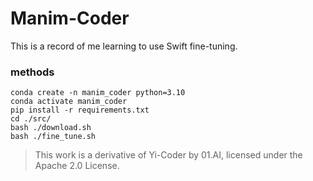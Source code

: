 # Manim-Coder

This is a record of me learning to use Swift fine-tuning.

### methods

```shell
conda create -n manim_coder python=3.10
conda activate manim_coder
pip install -r requirements.txt
cd ./src/
bash ./download.sh
bash ./fine_tune.sh
```

> This work is a derivative of Yi-Coder by 01.AI, licensed under the Apache 2.0 License.
